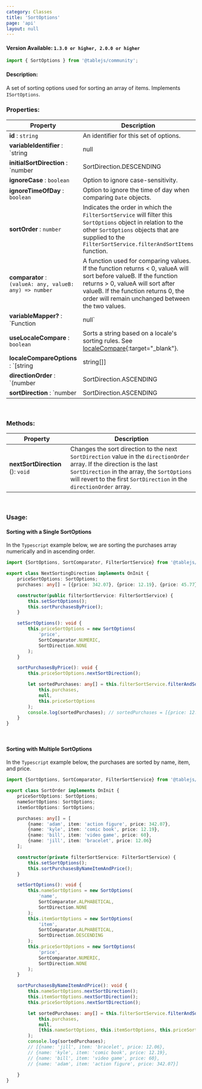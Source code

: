 ```yaml
---
category: Classes
title: 'SortOptions'
page: 'api'
layout: null
---
```


#### Version Available: `1.3.0 or higher, 2.0.0 or higher`

```typescript
import { SortOptions } from '@tablejs/community';
```

#### Description:

A set of sorting options used for sorting an array of items. Implements `ISortOptions`.

### Properties:

| Property          | Description   |
| ------------- | ------------- |
| **id** : `string` | An identifier for this set of options. |
| **variableIdentifier** : `string | null | undefined` | A property or array of property identifiers used to determine the value from an item that should be sorted (ex: `'name'` returns the value of `item.name`) |
| **initialSortDirection** : `number | SortDirection.DESCENDING | SortDirection.NONE | SortDirection.ASCENDING` | Holds the initial sort direction. |
| **ignoreCase** : `boolean` | Option to ignore case-sensitivity. |
| **ignoreTimeOfDay** : `boolean` | Option to ignore the time of day when comparing `Date` objects. |
| **sortOrder** : `number` | Indicates the order in which the `FilterSortService` will filter this `SortOptions` object in relation to the other `SortOptions` objects that are supplied to the `FilterSortService.filterAndSortItems` function. |
| **comparator** : <br/> `(valueA: any, valueB: any) => number` | A function used for comparing values. If the function returns < 0, valueA will sort before valueB. If the function returns > 0, valueA will sort after valueB. If the function returns 0, the order will remain unchanged between the two values. |
| **variableMapper?** : `Function | null` | `[Optional]` Function(s) used to modify values of an item before it is ordered. |
| **useLocaleCompare** : `boolean` | Sorts a string based on a locale's sorting rules. See [localeCompare](https://developer.mozilla.org/en-US/docs/Web/JavaScript/Reference/Global_Objects/String/localeCompare){:target="_blank"}. |
| **localeCompareOptions** : `[string | string[]] | [string | string[], Intl.CollatorOptions] | null` |Options provided for useLocaleCompare sorting. See [localeCompare](https://developer.mozilla.org/en-US/docs/Web/JavaScript/Reference/Global_Objects/String/localeCompare){:target="_blank"}. |
| **directionOrder** : `(number | SortDirection.ASCENDING | SortDirection.DESCENDING | SortDirection.NONE)[]` | The order in which the `SortOptions` will sort in when the SortOptions.nextSortDirection() function is called. |
| **sortDirection** : `number | SortDirection.ASCENDING | SortDirection.DESCENDING | SortDirection.NONE` | The current sorting direction of the `SortOptions` object. |

<br/>

### Methods:

| Property          | Description   |
| ------------- | ------------- |
| **nextSortDirection** (): `void` | Changes the sort direction to the next `SortDirection` value in the `directionOrder` array. If the direction is the last `SortDirection` in the array, the `SortOptions` will revert to the first `SortDirection` in the `directionOrder` array. |

<br/>

### Usage:

#### Sorting with a Single SortOptions

In the `Typescript` example below, we are sorting the purchases array numerically and in ascending order.

```typescript
import {SortOptions, SortComparator, FilterSortService} from '@tablejs/community';

export class NextSortingDirection implements OnInit {
    priceSortOptions: SortOptions;
    purchases: any[] = [{price: 342.07}, {price: 12.19}, {price: 45.77}, {price: 12.06}];

    constructor(public filterSortService: FilterSortService) {
        this.setSortOptions();
        this.sortPurchasesByPrice();
    }

    setSortOptions(): void {
        this.priceSortOptions = new SortOptions(
            'price',
            SortComparator.NUMERIC,
            SortDirection.NONE
        );
    }

    sortPurchasesByPrice(): void {
        this.priceSortOptions.nextSortDirection();

        let sortedPurchases: any[] = this.filterSortService.filterAndSortItems(
            this.purchases,
            null,
            this.priceSortOptions
        );
        console.log(sortedPurchases); // sortedPurchases = [{price: 12.06}, {price: 12.19}, {price: 45.77}, {price: 342.07}]
    }
}
```

<br/>

#### Sorting with Multiple SortOptions

In the `Typescript` example below, the purchases are sorted by name, item, and price.

```typescript
import {SortOptions, SortComparator, FilterSortService} from '@tablejs/community';

export class SortOrder implements OnInit {
    priceSortOptions: SortOptions;
    nameSortOptions: SortOptions;
    itemSortOptions: SortOptions;

    purchases: any[] = [
        {name: 'adam', item: 'action figure', price: 342.07}, 
        {name: 'kyle', item: 'comic book', price: 12.19}, 
        {name: 'bill', item: 'video game', price: 60}, 
        {name: 'jill', item: 'bracelet', price: 12.06}
    ];

    constructor(private filterSortService: FilterSortService) {
        this.setSortOptions();
        this.sortPurchasesByNameItemAndPrice();
    }

    setSortOptions(): void {
        this.nameSortOptions = new SortOptions(
            'name',
            SortComparator.ALPHABETICAL,
            SortDirection.NONE
        );
        this.itemSortOptions = new SortOptions(
            'item',
            SortComparator.ALPHABETICAL,
            SortDirection.DESCENDING
        );
        this.priceSortOptions = new SortOptions(
            'price',
            SortComparator.NUMERIC,
            SortDirection.NONE
        );
    }

    sortPurchasesByNameItemAndPrice(): void {
        this.nameSortOptions.nextSortDirection();
        this.itemSortOptions.nextSortDirection();
        this.priceSortOptions.nextSortDirection();

        let sortedPurchases: any[] = this.filterSortService.filterAndSortItems(
            this.purchases,
            null,
            [this.nameSortOptions, this.itemSortOptions, this.priceSortOptions]
        );
        console.log(sortedPurchases);
        // [{name: 'jill', item: 'bracelet', price: 12.06},
        // {name: 'kyle', item: 'comic book', price: 12.19},
        // {name: 'bill', item: 'video game', price: 60},
        // {name: 'adam', item: 'action figure', price: 342.07}]
                                     
    }
}
```

<br/>
